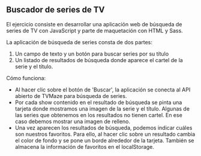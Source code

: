 ## Buscador de series de TV

El ejercicio consiste en desarrollar una aplicación web de búsqueda de series de TV con JavaScript y parte de maquetación con HTML y Sass.

La aplicación de búsqueda de series consta de dos partes:
1. Un campo de texto y un botón para buscar series por su título
2. Un listado de resultados de búsqueda donde aparece el cartel de la serie y el título. 

Cómo funciona:
- Al hacer clic sobre el botón de 'Buscar', la aplicación se conecta al API abierto de
TVMaze para búsqueda de series. 
- Por cada show contenido en el resultado de búsqueda se pinta una tarjeta donde mostramos una imagen de la serie y el título. Algunas de las series que obtenemos en los resultados no tienen cartel. En ese caso debemos
mostrar una imagen de relleno.
- Una vez aparecen los resultados de búsqueda, podemos indicar cuáles son nuestros favoritos.
Para ello, al hacer clic sobre un resultado cambia el color de fondo y se pone un borde alrededor
de la tarjeta. También se almacena la información de favoritos en el localStorage.

